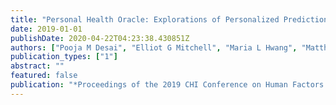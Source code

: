 ```yaml
---
title: "Personal Health Oracle: Explorations of Personalized Predictions in Diabetes Self-Management"
date: 2019-01-01
publishDate: 2020-04-22T04:23:38.430851Z
authors: ["Pooja M Desai", "Elliot G Mitchell", "Maria L Hwang", "Matthew E Levine", "David J Albers", "Lena Mamykina"]
publication_types: ["1"]
abstract: ""
featured: false
publication: "*Proceedings of the 2019 CHI Conference on Human Factors in Computing Systems*"
---
```


